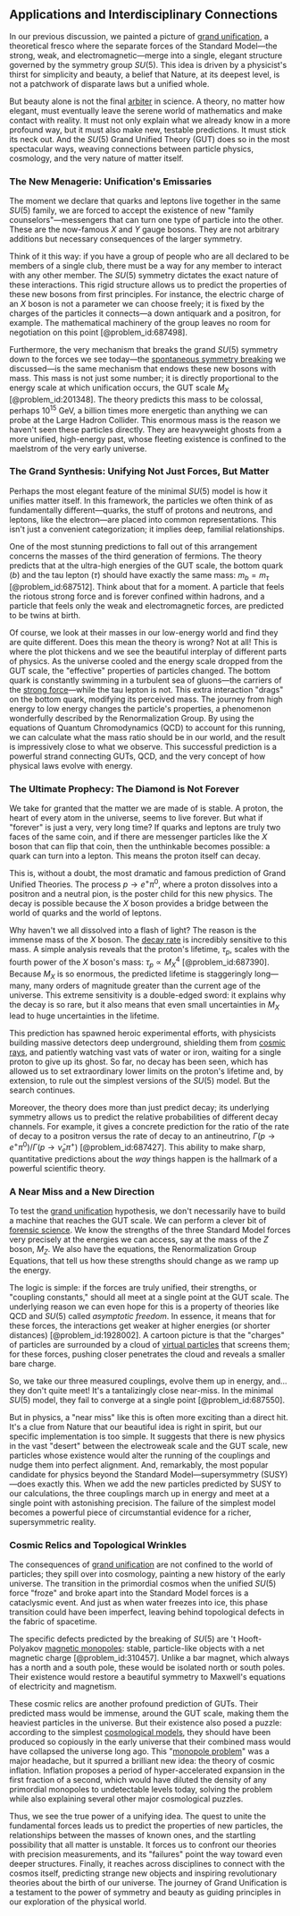 ## Applications and Interdisciplinary Connections

In our previous discussion, we painted a picture of [grand unification](@article_id:159879), a theoretical fresco where the separate forces of the Standard Model—the strong, weak, and electromagnetic—merge into a single, elegant structure governed by the symmetry group $SU(5)$. This idea is driven by a physicist's thirst for simplicity and beauty, a belief that Nature, at its deepest level, is not a patchwork of disparate laws but a unified whole.

But beauty alone is not the final [arbiter](@article_id:172555) in science. A theory, no matter how elegant, must eventually leave the serene world of mathematics and make contact with reality. It must not only explain what we already know in a more profound way, but it must also make new, testable predictions. It must stick its neck out. And the $SU(5)$ Grand Unified Theory (GUT) does so in the most spectacular ways, weaving connections between particle physics, cosmology, and the very nature of matter itself.

### The New Menagerie: Unification's Emissaries

The moment we declare that quarks and leptons live together in the same $SU(5)$ family, we are forced to accept the existence of new "family counselors"—messengers that can turn one type of particle into the other. These are the now-famous $X$ and $Y$ gauge bosons. They are not arbitrary additions but necessary consequences of the larger symmetry.

Think of it this way: if you have a group of people who are all declared to be members of a single club, there must be a way for any member to interact with any other member. The $SU(5)$ symmetry dictates the exact nature of these interactions. This rigid structure allows us to predict the properties of these new bosons from first principles. For instance, the electric charge of an $X$ boson is not a parameter we can choose freely; it is fixed by the charges of the particles it connects—a down antiquark and a positron, for example. The mathematical machinery of the group leaves no room for negotiation on this point [@problem_id:687498].

Furthermore, the very mechanism that breaks the grand $SU(5)$ symmetry down to the forces we see today—the [spontaneous symmetry breaking](@article_id:140470) we discussed—is the same mechanism that endows these new bosons with mass. This mass is not just some number; it is directly proportional to the energy scale at which unification occurs, the GUT scale $M_X$ [@problem_id:201348]. The theory predicts this mass to be colossal, perhaps $10^{15}$ GeV, a billion times more energetic than anything we can probe at the Large Hadron Collider. This enormous mass is the reason we haven't seen these particles directly. They are heavyweight ghosts from a more unified, high-energy past, whose fleeting existence is confined to the maelstrom of the very early universe.

### The Grand Synthesis: Unifying Not Just Forces, But Matter

Perhaps the most elegant feature of the minimal $SU(5)$ model is how it unifies matter itself. In this framework, the particles we often think of as fundamentally different—quarks, the stuff of protons and neutrons, and leptons, like the electron—are placed into common representations. This isn't just a convenient categorization; it implies deep, familial relationships.

One of the most stunning predictions to fall out of this arrangement concerns the masses of the third generation of fermions. The theory predicts that at the ultra-high energies of the GUT scale, the bottom quark ($b$) and the tau lepton ($\tau$) should have exactly the same mass: $m_b = m_\tau$ [@problem_id:687512]. Think about that for a moment. A particle that feels the riotous strong force and is forever confined within hadrons, and a particle that feels only the weak and electromagnetic forces, are predicted to be twins at birth.

Of course, we look at their masses in our low-energy world and find they are quite different. Does this mean the theory is wrong? Not at all! This is where the plot thickens and we see the beautiful interplay of different parts of physics. As the universe cooled and the energy scale dropped from the GUT scale, the "effective" properties of particles changed. The bottom quark is constantly swimming in a turbulent sea of gluons—the carriers of the [strong force](@article_id:154316)—while the tau lepton is not. This extra interaction "drags" on the bottom quark, modifying its perceived mass. The journey from high energy to low energy changes the particle's properties, a phenomenon wonderfully described by the Renormalization Group. By using the equations of Quantum Chromodynamics (QCD) to account for this running, we can calculate what the mass ratio should be in our world, and the result is impressively close to what we observe. This successful prediction is a powerful strand connecting GUTs, QCD, and the very concept of how physical laws evolve with energy.

### The Ultimate Prophecy: The Diamond is Not Forever

We take for granted that the matter we are made of is stable. A proton, the heart of every atom in the universe, seems to live forever. But what if "forever" is just a very, very long time? If quarks and leptons are truly two faces of the same coin, and if there are messenger particles like the $X$ boson that can flip that coin, then the unthinkable becomes possible: a quark can turn into a lepton. This means the proton itself can decay.

This is, without a doubt, the most dramatic and famous prediction of Grand Unified Theories. The process $p \to e^+ \pi^0$, where a proton dissolves into a positron and a neutral pion, is the poster child for this new physics. The decay is possible because the $X$ boson provides a bridge between the world of quarks and the world of leptons.

Why haven't we all dissolved into a flash of light? The reason is the immense mass of the $X$ boson. The [decay rate](@article_id:156036) is incredibly sensitive to this mass. A simple analysis reveals that the proton's lifetime, $\tau_p$, scales with the fourth power of the $X$ boson's mass: $\tau_p \propto M_X^4$ [@problem_id:687390]. Because $M_X$ is so enormous, the predicted lifetime is staggeringly long—many, many orders of magnitude greater than the current age of the universe. This extreme sensitivity is a double-edged sword: it explains why the decay is so rare, but it also means that even small uncertainties in $M_X$ lead to huge uncertainties in the lifetime.

This prediction has spawned heroic experimental efforts, with physicists building massive detectors deep underground, shielding them from [cosmic rays](@article_id:158047), and patiently watching vast vats of water or iron, waiting for a single proton to give up its ghost. So far, no decay has been seen, which has allowed us to set extraordinary lower limits on the proton's lifetime and, by extension, to rule out the simplest versions of the $SU(5)$ model. But the search continues.

Moreover, the theory does more than just predict decay; its underlying symmetry allows us to predict the relative probabilities of different decay channels. For example, it gives a concrete prediction for the ratio of the rate of decay to a positron versus the rate of decay to an antineutrino, $\Gamma(p \to e^+ \pi^0) / \Gamma(p \to \bar{\nu}_e \pi^+)$ [@problem_id:687427]. This ability to make sharp, quantitative predictions about the *way* things happen is the hallmark of a powerful scientific theory.

### A Near Miss and a New Direction

To test the [grand unification](@article_id:159879) hypothesis, we don't necessarily have to build a machine that reaches the GUT scale. We can perform a clever bit of [forensic science](@article_id:173143). We know the strengths of the three Standard Model forces very precisely at the energies we can access, say at the mass of the $Z$ boson, $M_Z$. We also have the equations, the Renormalization Group Equations, that tell us how these strengths should change as we ramp up the energy.

The logic is simple: if the forces are truly unified, their strengths, or "coupling constants," should all meet at a single point at the GUT scale. The underlying reason we can even hope for this is a property of theories like QCD and $SU(5)$ called *asymptotic freedom*. In essence, it means that for these forces, the interactions get weaker at higher energies (or shorter distances) [@problem_id:1928002]. A cartoon picture is that the "charges" of particles are surrounded by a cloud of [virtual particles](@article_id:147465) that screens them; for these forces, pushing closer penetrates the cloud and reveals a smaller bare charge.

So, we take our three measured couplings, evolve them up in energy, and... they don't quite meet! It's a tantalizingly close near-miss. In the minimal $SU(5)$ model, they fail to converge at a single point [@problem_id:687550].

But in physics, a "near miss" like this is often more exciting than a direct hit. It's a clue from Nature that our beautiful idea is right in spirit, but our specific implementation is too simple. It suggests that there is new physics in the vast "desert" between the electroweak scale and the GUT scale, new particles whose existence would alter the running of the couplings and nudge them into perfect alignment. And, remarkably, the most popular candidate for physics beyond the Standard Model—supersymmetry (SUSY)—does exactly this. When we add the new particles predicted by SUSY to our calculations, the three couplings march up in energy and meet at a single point with astonishing precision. The failure of the simplest model becomes a powerful piece of circumstantial evidence for a richer, supersymmetric reality.

### Cosmic Relics and Topological Wrinkles

The consequences of [grand unification](@article_id:159879) are not confined to the world of particles; they spill over into cosmology, painting a new history of the early universe. The transition in the primordial cosmos when the unified $SU(5)$ force "froze" and broke apart into the Standard Model forces is a cataclysmic event. And just as when water freezes into ice, this phase transition could have been imperfect, leaving behind topological defects in the fabric of spacetime.

The specific defects predicted by the breaking of $SU(5)$ are 't Hooft-Polyakov [magnetic monopoles](@article_id:142323): stable, particle-like objects with a net magnetic charge [@problem_id:310457]. Unlike a bar magnet, which always has a north and a south pole, these would be isolated north or south poles. Their existence would restore a beautiful symmetry to Maxwell's equations of electricity and magnetism.

These cosmic relics are another profound prediction of GUTs. Their predicted mass would be immense, around the GUT scale, making them the heaviest particles in the universe. But their existence also posed a puzzle: according to the simplest [cosmological models](@article_id:160922), they should have been produced so copiously in the early universe that their combined mass would have collapsed the universe long ago. This "[monopole problem](@article_id:159762)" was a major headache, but it spurred a brilliant new idea: the theory of cosmic inflation. Inflation proposes a period of hyper-accelerated expansion in the first fraction of a second, which would have diluted the density of any primordial monopoles to undetectable levels today, solving the problem while also explaining several other major cosmological puzzles.

Thus, we see the true power of a unifying idea. The quest to unite the fundamental forces leads us to predict the properties of new particles, the relationships between the masses of known ones, and the startling possibility that all matter is unstable. It forces us to confront our theories with precision measurements, and its "failures" point the way toward even deeper structures. Finally, it reaches across disciplines to connect with the cosmos itself, predicting strange new objects and inspiring revolutionary theories about the birth of our universe. The journey of Grand Unification is a testament to the power of symmetry and beauty as guiding principles in our exploration of the physical world.
